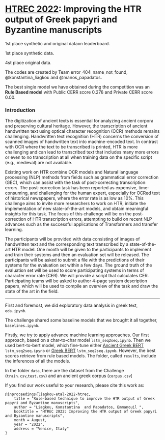 # [HTREC 2022](https://www.aicrowd.com/challenges/htrec-2022/): Improving the HTR output of Greek papyri and Byzantine manuscripts

1st place synthetic and original dataon leaderboard.

1st place synthetic data.

4st place original data.

The codes are created by Team error_404_name_not_found, @konstantina_liagkou and @manos_papadatos.

The best single model we have obtained during the competition 
was an **Rule Based model** with Public CERR score 0.278 and Private CERR score 0.00. 

### Introduction

The digitization of ancient texts is essential for analyzing ancient corpora and preserving cultural heritage. However, the transcription of ancient handwritten text using optical character recognition (OCR) methods remains challenging. Handwritten text recognition (HTR) concerns the conversion of scanned images of handwritten text into machine-encoded text. In contrast with OCR where the text to be transcribed is printed, HTR is more challenging and can lead to transcribed text that includes many more errors or even to no transcription at all when training data on the specific script (e.g., medieval) are not available.

Existing work on HTR combine OCR models and Natural language processing (NLP) methods from fields such as grammatical error correction (GEC), which can assist with the task of post-correcting transcription errors. The post-correction task has been reported as expensive, time-consuming, and challenging for the human expert, especially for OCRed text of historical newspapers, where the error rate is as low as 10%. This challenge aims to invite more researchers to work on HTR, initiate the implementation of new state-of-the-art models, and obtain meaningful insights for this task. The focus of this challenge will be on the post-correction of HTR transcription errors, attempting to build on recent NLP advances such as the successful applications of Transformers and transfer learning.

The participants will be provided with data consisting of images of handwritten text and the corresponding text transcribed by a state-of-the-art HTR model. One month will be given to the participants to implement and train their systems and then an evaluation set will be released. The participants will be asked to submit a file with the predictions of their systems for the evaluation set within a few days. The ground truth of the evaluation set will be used to score participating systems in terms of character error rate (CER). We will provide a script that calculates CER. Participating teams will be asked to author 4-page system description papers, which will be used to compile an overview of the task and draw the state of the art in the field.

<hr>

First and foremost, we did exploratory data analysis in greek text, `eda.ipynb`.

The challenge shared some baseline models that we brought it all together, `baselines.ipynb`.

Firstly, we try to apply advance machine learning approaches. 
Our first approach, based on a char-to-char model `lstm_seq2seq.ipynb`.
Then we used bert-to-bert model, which fine-tune either 
[Ancient Greek BERT](https://huggingface.co/pranaydeeps/Ancient-Greek-BERT) `lstm_seq2seq.ipynb`
or [Greek BERT](https://huggingface.co/nlpaueb/bert-base-greek-uncased-v1) `lstm_seq2seq.ipynb`.
However, the best scores retrieve from rule based models.
The folder, called `results`, include the inferences of all the models.

In the folder `data`, there are the dataset from the Challenge (`train.csv`,`test.csv`) 
and an ancient greek corpus (`corpus.csv`) 

If you find our work useful to your research, please cite this work as:

```
@inproceedings{liagkou-etal-2022-htrec,
    title = "Rule-based technique to improve the HTR output of Greek papyri and Byzantine manuscripts",
    author = "Liagkou, Konstantina  and Papadatos, Emmanouil ",
    booktitle = "HTREC 2022: Improving the HTR output of Greek papyri and Byzantine manuscripts",
    month = August,
    year = "2022",
    address = "Venice, Italy"
}
